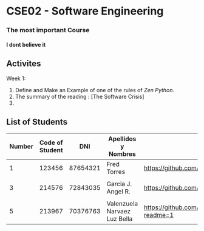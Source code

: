 # CSE02 -  Software Engineering 
### The most important Course
#### I dont believe it

## Activites
Week 1:
1. Define and Make an Example of one of the rules of *Zen Python*.
2. The summary of the reading : [The Software Crisis]
3. 
## List of Students
| Number | Code of Student | DNI | Apellidos y Nombres | Link Github|
| ------- | ------- | ------- | ------- | ------- |
| 1      | 123456   | 87654321 | Fred Torres |  https://github.com/frdtorres/Teaching2024 |
|        |          |          |        |      |
| 3      |214576    | 72843035 | Garcia J. Angel R. | https://github.com/AngelgarciaJ/Software-Eng._I-Course-Works |
|        |          |          |        |      |
|  5    | 213967    | 70376763 | Valenzuela Narvaez Luz Bella| https://github.com/Bellavalenzuela/Ingenieria_de_Software/new/main?readme=1 |
